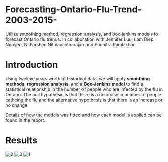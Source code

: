 # Forecasting-Ontario-Flu-Trend-2003-2015-
Utilize smoothing method, regression analysis, and box-jenkins models to forecast Ontario flu trends.
In collaboration with Jennifer Luu, Lam Diep Nguyen, Nitharshan Nithianantharajah and Suchitra Ramlakhan 

# Introduction
Using tweleve years worth of historical data, we will apply **smoothing methods**, **regression analysis**, and a **Box-Jenkins model** to find a statistical relationship in the number of people who are infected by the flu in Ontario.
The null hypothesis is that there is a decrease in number of people cathcing the flu and the alternative hypothesis is that there is an increase or no change.

Details of how the models was fitted and how each model is applied can be found in the report.

# Results
![2](https://user-images.githubusercontent.com/43115484/45269923-4577ab80-b464-11e8-8af9-b07ef6b746bc.png)
![3](https://user-images.githubusercontent.com/43115484/45269924-4577ab80-b464-11e8-8aff-b76b51a3108e.png)
![1](https://user-images.githubusercontent.com/43115484/45269925-4577ab80-b464-11e8-8aba-420cad8c5c0c.png)
